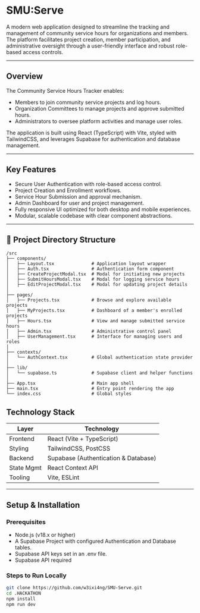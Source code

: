 # SMU:Serve 

A modern web application designed to streamline the tracking and management of community service hours for organizations and members. The platform facilitates project creation, member participation, and administrative oversight through a user-friendly interface and robust role-based access controls.

---

## Overview

The Community Service Hours Tracker enables:
- Members to join community service projects and log hours.
- Organization Committees to manage projects and approve submitted hours.
- Administrators to oversee platform activities and manage user roles.

The application is built using React (TypeScript) with Vite, styled with TailwindCSS, and leverages Supabase for authentication and database management.

---

## Key Features

- Secure User Authentication with role-based access control.
- Project Creation and Enrollment workflows.
- Service Hour Submission and approval mechanism.
- Admin Dashboard for user and project management.
- Fully responsive UI optimized for both desktop and mobile experiences.
- Modular, scalable codebase with clear component abstractions.

---

## 📁 Project Directory Structure

```
/src
├── components/
│   ├── Layout.tsx              # Application layout wrapper
│   ├── Auth.tsx                # Authentication form component
│   ├── CreateProjectModal.tsx  # Modal for initiating new projects
│   ├── SubmitHoursModal.tsx    # Modal for logging service hours
│   ├── EditProjectModal.tsx    # Modal for updating project details
│
├── pages/
│   ├── Projects.tsx            # Browse and explore available projects
│   ├── MyProjects.tsx          # Dashboard of a member's enrolled projects
│   ├── Hours.tsx               # View and manage submitted service hours
│   ├── Admin.tsx               # Administrative control panel
│   ├── UserManagement.tsx      # Interface for managing users and roles
│
├── contexts/
│   └── AuthContext.tsx         # Global authentication state provider
│
├── lib/
│   └── supabase.ts             # Supabase client and helper functions
│
├── App.tsx                     # Main app shell
├── main.tsx                    # Entry point rendering the app
└── index.css                   # Global styles
```
## Technology Stack

| Layer         | Technology                          |
|---------------|-------------------------------------|
| Frontend      | React (Vite + TypeScript)           |
| Styling       | TailwindCSS, PostCSS                |
| Backend       | Supabase (Authentication & Database)|
| State Mgmt    | React Context API                   |
| Tooling       | Vite, ESLint                        |

---

## Setup & Installation

### Prerequisites
- Node.js (v18.x or higher)
- A Supabase Project with configured Authentication and Database tables.
- Supabase API keys set in an .env file.
- Supabase API required

### Steps to Run Locally
```bash
git clone https://github.com/w3ixi4ng/SMU-Serve.git
cd .HACKATHON
npm install
npm run dev
